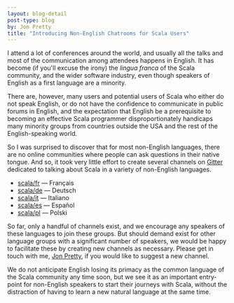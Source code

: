 ```yaml
---
layout: blog-detail
post-type: blog
by: Jon Pretty
title: "Introducing Non-English Chatrooms for Scala Users"
---
```


I attend a lot of conferences around the world, and usually all the talks and
most of the communication among attendees happens in English. It has become (if
you'll excuse the irony) the *lingua franca* of the Scala community, and the
wider software industry, even though speakers of English as a first language
are a minority.

There are, however, many users and potential users of Scala who either do not
speak English, or do not have the confidence to communicate in public forums in
English, and the expectation that English be a prerequisite to becoming an
effective Scala programmer disproportionately handicaps many minority groups
from countries outside the USA and the rest of the English-speaking world.

So I was surprised to discover that for most non-English languages, there are
no online communities where people can ask questions in their native tongue.
And so, it took very little effort to create several channels on
[Gitter](https://gitter.im/) dedicated to talking about Scala in a variety of
non-English languages.

- [scala/fr](https://gitter.im/scala/fr) — Français
- [scala/de](https://gitter.im/scala/de) — Deutsch
- [scala/it](https://gitter.im/scala/it) — Italiano
- [scala/es](https://gitter.im/scala/es) — Español
- [scala/pl](https://gitter.im/scala/pl) — Polski

So far, only a handful of channels exist, and we encourage any speakers of
these languages to join these groups. But should demand exist for other
language groups with a significant number of speakers, we would be happy to
facilitate these by creating new channels as necessary. Please get in touch
with me, [Jon Pretty](https://twitter.com/propensive/), if you would like to
suggest a new channel.

We do not anticipate English losing its primacy as the common language of the
Scala community any time soon, but we see it as an important entry-point for
non-English speakers to start their journeys with Scala, without the
distraction of having to learn a new natural language at the same time.



